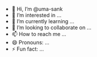 - 👋 Hi, I’m @uma-sank
- 👀 I’m interested in ...
- 🌱 I’m currently learning ...
- 💞️ I’m looking to collaborate on ...
- 📫 How to reach me ...
- 😄 Pronouns: ...
- ⚡ Fun fact: ...

<!---
uma-sank/uma-sank is a ✨ special ✨ repository because its `README.md` (this file) appears on your GitHub profile.
You can click the Preview link to take a look at your changes.
--->
